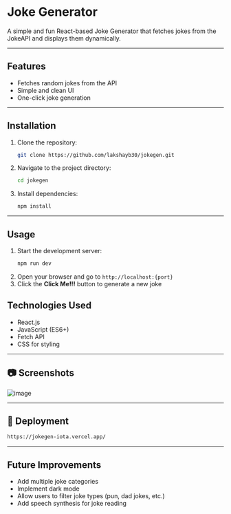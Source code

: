 # Joke Generator

A simple and fun React-based Joke Generator that fetches jokes from the JokeAPI and displays them dynamically.

---

## Features
- Fetches random jokes from the API
- Simple and clean UI
- One-click joke generation

---

## Installation
1. Clone the repository:
   ```sh
   git clone https://github.com/lakshayb30/jokegen.git
   ```
2. Navigate to the project directory:
   ```sh
   cd jokegen
   ```
3. Install dependencies:
   ```sh
   npm install
   ```

---

## Usage
1. Start the development server:
   ```sh
   npm run dev
   ```
2. Open your browser and go to `http://localhost:{port}`
3. Click the **Click Me!!!** button to generate a new joke

## Technologies Used
- React.js
- JavaScript (ES6+)
- Fetch API
- CSS for styling

---

## 📷 Screenshots
![image](https://github.com/user-attachments/assets/b664c020-a724-4d93-b1ff-0234fd21e59f)

---

## 🚀 Deployment
```sh
https://jokegen-iota.vercel.app/
```

---

## Future Improvements
- Add multiple joke categories
- Implement dark mode
- Allow users to filter joke types (pun, dad jokes, etc.)
- Add speech synthesis for joke reading


